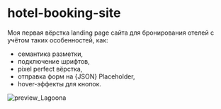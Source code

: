 # hotel-booking-site
Моя первая вёрстка landing page сайта для бронирования отелей с учётом таких особенностей, как: 
- семантика разметки, 
- подключение шрифтов, 
- pixel perfect вёрстка, 
- отправка форм на {JSON} Placeholder, 
- hover-эффекты для кнопок.

![preview_Lagoona](https://user-images.githubusercontent.com/111642725/231722056-968671a0-abf6-43be-a4f9-45424ed779a5.jpg)

